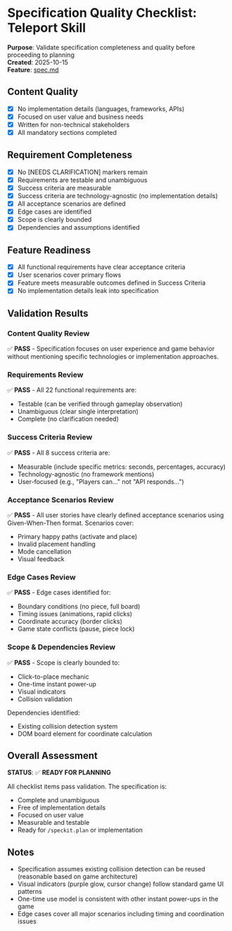 # Specification Quality Checklist: Teleport Skill

**Purpose**: Validate specification completeness and quality before proceeding to planning  
**Created**: 2025-10-15  
**Feature**: [spec.md](../spec.md)

## Content Quality

- [x] No implementation details (languages, frameworks, APIs)
- [x] Focused on user value and business needs
- [x] Written for non-technical stakeholders
- [x] All mandatory sections completed

## Requirement Completeness

- [x] No [NEEDS CLARIFICATION] markers remain
- [x] Requirements are testable and unambiguous
- [x] Success criteria are measurable
- [x] Success criteria are technology-agnostic (no implementation details)
- [x] All acceptance scenarios are defined
- [x] Edge cases are identified
- [x] Scope is clearly bounded
- [x] Dependencies and assumptions identified

## Feature Readiness

- [x] All functional requirements have clear acceptance criteria
- [x] User scenarios cover primary flows
- [x] Feature meets measurable outcomes defined in Success Criteria
- [x] No implementation details leak into specification

## Validation Results

### Content Quality Review
✅ **PASS** - Specification focuses on user experience and game behavior without mentioning specific technologies or implementation approaches.

### Requirements Review
✅ **PASS** - All 22 functional requirements are:
- Testable (can be verified through gameplay observation)
- Unambiguous (clear single interpretation)
- Complete (no clarification needed)

### Success Criteria Review
✅ **PASS** - All 8 success criteria are:
- Measurable (include specific metrics: seconds, percentages, accuracy)
- Technology-agnostic (no framework mentions)
- User-focused (e.g., "Players can..." not "API responds...")

### Acceptance Scenarios Review
✅ **PASS** - All user stories have clearly defined acceptance scenarios using Given-When-Then format. Scenarios cover:
- Primary happy paths (activate and place)
- Invalid placement handling
- Mode cancellation
- Visual feedback

### Edge Cases Review
✅ **PASS** - Edge cases identified for:
- Boundary conditions (no piece, full board)
- Timing issues (animations, rapid clicks)
- Coordinate accuracy (border clicks)
- Game state conflicts (pause, piece lock)

### Scope & Dependencies Review
✅ **PASS** - Scope is clearly bounded to:
- Click-to-place mechanic
- One-time instant power-up
- Visual indicators
- Collision validation

Dependencies identified:
- Existing collision detection system
- DOM board element for coordinate calculation

## Overall Assessment

**STATUS**: ✅ **READY FOR PLANNING**

All checklist items pass validation. The specification is:
- Complete and unambiguous
- Free of implementation details
- Focused on user value
- Measurable and testable
- Ready for `/speckit.plan` or implementation

## Notes

- Specification assumes existing collision detection can be reused (reasonable based on game architecture)
- Visual indicators (purple glow, cursor change) follow standard game UI patterns
- One-time use model is consistent with other instant power-ups in the game
- Edge cases cover all major scenarios including timing and coordination issues
